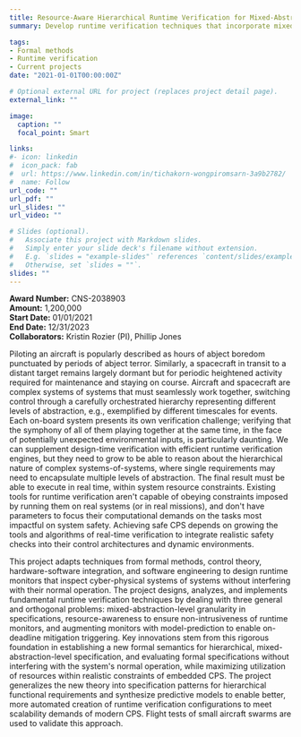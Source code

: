 ```yaml
---
title: Resource-Aware Hierarchical Runtime Verification for Mixed-Abstraction-Level Systems of Systems (NSF)
summary: Develop runtime verification techniques that incorporate mixed-abstraction-level granularity in specifications and enable on-deadline mitigation triggering

tags:
- Formal methods
- Runtime verification
- Current projects
date: "2021-01-01T00:00:00Z"

# Optional external URL for project (replaces project detail page).
external_link: ""

image:
  caption: ""
  focal_point: Smart

links:
#- icon: linkedin
#  icon_pack: fab
#  url: https://www.linkedin.com/in/tichakorn-wongpiromsarn-3a9b2782/
#  name: Follow
url_code: ""
url_pdf: ""
url_slides: ""
url_video: ""

# Slides (optional).
#   Associate this project with Markdown slides.
#   Simply enter your slide deck's filename without extension.
#   E.g. `slides = "example-slides"` references `content/slides/example-slides.md`.
#   Otherwise, set `slides = ""`.
slides: ""
---
```


**Award Number:** CNS-2038903<br />
**Amount:** 1,200,000<br />
**Start Date:** 01/01/2021<br />
**End Date:** 12/31/2023<br />
**Collaborators:** Kristin  Rozier (PI), Phillip Jones

Piloting an aircraft is popularly described as hours of abject boredom punctuated by periods of abject terror. Similarly, a spacecraft in transit to a distant target remains largely dormant but for periodic heightened activity required for maintenance and staying on course. Aircraft and spacecraft are complex systems of systems that must seamlessly work together, switching control through a carefully orchestrated hierarchy representing different levels of abstraction, e.g., exemplified by different timescales for events. Each on-board system presents its own verification challenge; verifying that the symphony of all of them playing together at the same time, in the face of potentially unexpected environmental inputs, is particularly daunting. We can supplement design-time verification with efficient runtime verification engines, but they need to grow to be able to reason about the hierarchical nature of complex systems-of-systems, where single requirements may need to encapsulate multiple levels of abstraction. The final result must be able to execute in real time, within system resource constraints. Existing tools for runtime verification aren't capable of obeying constraints imposed by running them on real systems (or in real missions), and don't have parameters to focus their computational demands on the tasks most impactful on system safety. Achieving safe CPS depends on growing the tools and algorithms of real-time verification to integrate realistic safety checks into their control architectures and dynamic environments.

This project adapts techniques from formal methods, control theory, hardware-software integration, and software engineering to design runtime monitors that inspect cyber-physical systems of systems without interfering with their normal operation. The project designs, analyzes, and implements fundamental runtime verification techniques by dealing with three general and orthogonal problems: mixed-abstraction-level granularity in specifications, resource-awareness to ensure non-intrusiveness of runtime monitors, and augmenting monitors with model-prediction to enable on-deadline mitigation triggering. Key innovations stem from this rigorous foundation in establishing a new formal semantics for hierarchical, mixed-abstraction-level specification, and evaluating formal specifications without interfering with the system's normal operation, while maximizing utilization of resources within realistic constraints of embedded CPS. The project generalizes the new theory into specification patterns for hierarchical functional requirements and synthesize predictive models to enable better, more automated creation of runtime verification configurations to meet scalability demands of modern CPS. Flight tests of small aircraft swarms are used to validate this approach.